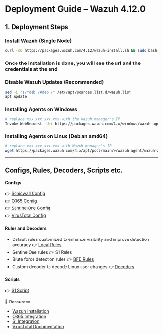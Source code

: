 # Deployment Guide – Wazuh 4.12.0

## 1. Deployment Steps
### Install Wazuh (Single Node)
```bash
curl -sO https://packages.wazuh.com/4.12/wazuh-install.sh && sudo bash ./wazuh-install.sh -a
```

### Once the installation is done, you will see the url and the credentials at the end


### Disable Wazuh Updates (Recommended)
```bash
sed -i "s/^deb /#deb /" /etc/apt/sources.list.d/wazuh.list
apt update
```

### Installing Agents on Windows
```bash
# replace xxx.xxx.xxx.xxx with the Wazuh manager's IP
Invoke-WebRequest -Uri https://packages.wazuh.com/4.x/windows/wazuh-agent-4.12.0-1.msi -OutFile $env:tmp\wazuh-agent; msiexec.exe /i $env:tmp\wazuh-agent /q WAZUH_MANAGER='xxx.xxx.xxx.xxx' 
```

### Installing Agents on Linux (Debian amd64)
```bash
# replace xxx.xxx.xxx.xxx with Wazuh manager's IP
wget https://packages.wazuh.com/4.x/apt/pool/main/w/wazuh-agent/wazuh-agent_4.12.0-1_amd64.deb && sudo WAZUH_MANAGER='xxx.xxx.xxx.xxx' dpkg -i ./wazuh-agent_4.12.0-1_amd64.deb
```
------------------------------------------
## Configs, Rules, Decoders, Scripts etc. 
#### Configs
👉 [Sonicwall Config](configs/Sonicwall.md) <br>
👉 [O365 Config](configs/O365.md) <br>
👉 [SentinelOne Config](configs/SentinelOne.md)<br>
👉 [VirusTotal Config](configs/VirusTotal.md)<br>

#### Rules and Decoders
- Default rules customized to enhance visibility and improve detection accuracy
    👉 [Local Rules](rules_decoders/local_rules.xml) <br>
- SentinelOne rules
    👉 [S1 Rules](rules_decoders/sentinelone.xml) <br>
- Brute force detection rules
    👉 [BFD Rules](rules_decoders//bruteforce_detection.xml) <br>
- Custom decoder to decode Linux user changes
👉 [Decoders](rules_decoders/local_decoder.xml) <br>

#### Scripts
👉 [S1 Script](sentinel_one.py)

🔗 Resources
- [Wazuh Installation](https://documentation.wazuh.com/4.12/quickstart.html)
- [O365 Integration](https://documentation.wazuh.com/current/cloud-security/office365/monitoring-office365-activity.html)
- [S1 Integration](https://wazuh.com/blog/integrating-sentinelone-xdr-with-wazuh/) 
- [VirusTotal Documentation](https://docs.virustotal.com/reference/overview)